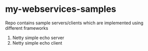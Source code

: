 # my-webservices-samples

Repo contains sample servers/clients which are implemented using different frameworks

1. Netty simple echo server
2. Netty simple echo client
